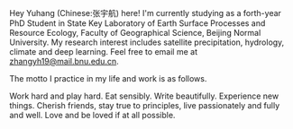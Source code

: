 Hey Yuhang (Chinese:张宇航) here! I'm currently studying as a forth-year PhD Student in State Key Laboratory of Earth Surface Processes and Resource Ecology, Faculty of Geographical Science, Beijing Normal University. My research interest includes satellite precipitation, hydrology, climate and deep learning. Feel free to email me at [zhangyh19@mail.bnu.edu.cn](mailto:zhangyh19@mail.bnu.edu.cn). 

The motto I practice in my life and work is as follows.

Work hard and play hard. Eat sensibly. Write beautifully. Experience new things. Cherish friends, stay true to principles, live passionately and fully and well. Love and be loved if at all possible.

